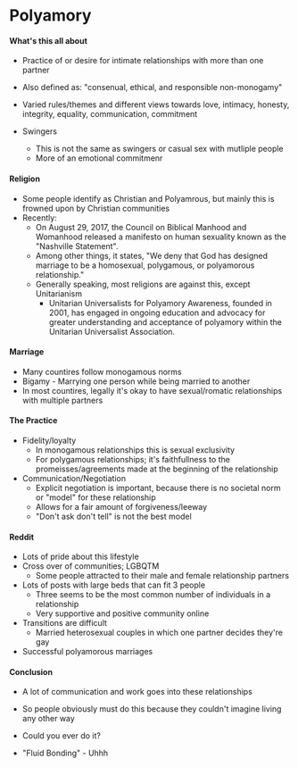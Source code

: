 Polyamory
===

#### What's this all about
* Practice of or desire for intimate relationships with more than one partner
* Also defined as: "consenual, ethical, and responsible non-monogamy"

* Varied rules/themes and different views towards love, intimacy, honesty, integrity, equality, communication, commitment

* Swingers
  * This is not the same as swingers or casual sex with mutliple people
  * More of an emotional commitmenr

#### Religion
  * Some people identify as Christian and Polyamrous, but mainly this is frowned upon by Christian communities
  * Recently:
    * On August 29, 2017, the Council on Biblical Manhood and Womanhood released a manifesto on human sexuality known as the "Nashville Statement".
    * Among other things, it states, "We deny that God has designed marriage to be a homosexual, polygamous, or polyamorous relationship."
    * Generally speaking, most religions are against this, except Unitarianism
      * Unitarian Universalists for Polyamory Awareness, founded in 2001, has engaged in ongoing education and advocacy for greater understanding and acceptance of polyamory within the Unitarian Universalist Association.

#### Marriage
  * Many countires follow monogamous norms
  * Bigamy - Marrying one person while being married to another  
  * In most countires, legally it's okay to have sexual/romatic relationships with multiple partners


#### The Practice
  * Fidelity/loyalty
    * In monogamous relationships this is sexual exclusivity
    * For polygamous relationships; it's faithfullness to the promeisses/agreements made at the beginning of the relationship
  * Communication/Negotiation
    * Explicit negotiation is important, because there is no societal norm or "model" for these relationship
    * Allows for a fair amount of forgiveness/leeway
    * "Don't ask don't tell" is not the best model

#### Reddit
  * Lots of pride about this lifestyle
  * Cross over of communities; LGBQTM 
    * Some people attracted to their male and female relationship partners
  * Lots of posts with large beds that can fit 3 people
    * Three seems to be the most common number of individuals in a relationship
    * Very supportive and positive community online 
  * Transitions are difficult
    * Married heterosexual couples in which one partner decides they're gay
  * Successful polyamorous marriages
  
#### Conclusion
  * A lot of communication and work goes into these relationships
  * So people obviously must do this because they couldn't imagine living any other way
  * Could you ever do it?


* "Fluid Bonding" - Uhhh

